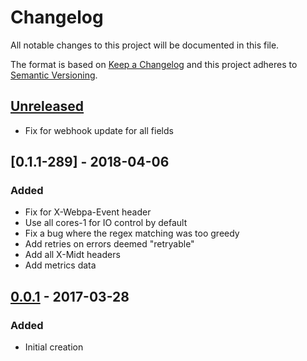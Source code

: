 # Changelog
All notable changes to this project will be documented in this file.

The format is based on [Keep a Changelog](http://keepachangelog.com/en/1.0.0/)
and this project adheres to [Semantic Versioning](http://semver.org/spec/v2.0.0.html).

## [Unreleased]
- Fix for webhook update for all fields

## [0.1.1-289] - 2018-04-06
### Added
- Fix for X-Webpa-Event header
- Use all cores-1 for IO control by default
- Fix a bug where the regex matching was too greedy
- Add retries on errors deemed "retryable"
- Add all X-Midt headers
- Add metrics data

## [0.0.1] - 2017-03-28
### Added
- Initial creation

[Unreleased]: https://github.com/Comcast/wrp-c/compare/0.1.1-289...HEAD
[0.1.1]: https://github.com/olivierlacan/keep-a-changelog/compare/0.0.1...0.1.1-289
[0.0.1]: https://github.com/olivierlacan/keep-a-changelog/compare/0.0.0...0.0.1
